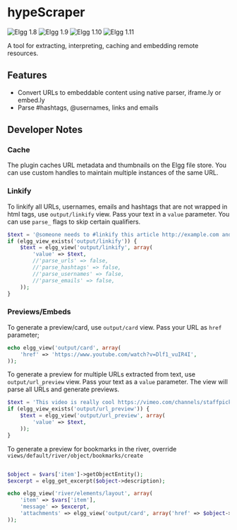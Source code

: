hypeScraper
===========
![Elgg 1.8](https://img.shields.io/badge/Elgg-1.8.x-orange.svg?style=flat-square)
![Elgg 1.9](https://img.shields.io/badge/Elgg-1.9.x-orange.svg?style=flat-square)
![Elgg 1.10](https://img.shields.io/badge/Elgg-1.10.x-orange.svg?style=flat-square)
![Elgg 1.11](https://img.shields.io/badge/Elgg-1.11.x-orange.svg?style=flat-square)

A tool for extracting, interpreting, caching and embedding remote resources.

## Features

* Convert URLs to embeddable content using native parser, iframe.ly or embed.ly
* Parse #hashtags, @usernames, links and emails

## Developer Notes

### Cache

The plugin caches URL metadata and thumbnails on the Elgg file store. You can use custom handles to
maintain multiple instances of the same URL.

### Linkify

To linkify all URLs, usernames, emails and hashtags that are not wrapped in html tags, use ```output/linkify``` view.
Pass your text in a ```value``` parameter. You can use ```parse_``` flags to skip certain qualifiers.

```php
$text = '@someone needs to #linkify this article http://example.com and email it to someone@example.com';
if (elgg_view_exists('output/linkify')) {
	$text = elgg_view('output/linkify', array(
		'value' => $text,
		//'parse_urls' => false,
		//'parse_hashtags' => false,
		//'parse_usernames' => false,
		//'parse_emails' => false,
	));
}
```

### Previews/Embeds

To generate a preview/card, use ```output/card``` view. Pass your URL as ```href``` parameter;

```php
echo elgg_view('output/card', array(
	'href' => 'https://www.youtube.com/watch?v=Dlf1_vuIR4I',
));
```

To generate a preview for multiple URLs extracted from text, use ```output/url_preview``` view.
Pass your text as a	```value``` parameter. The view will parse all URLs and generate previews.

```php
$text = 'This video is really cool https://vimeo.com/channels/staffpicks/116498390';
if (elgg_view_exists('output/url_preview')) {
	$text = elgg_view('output/url_preview', array(
		'value' => $text,
	));
}
```

To generate a preview for bookmarks in the river, override ```views/default/river/object/bookmarks/create```

```php

$object = $vars['item']->getObjectEntity();
$excerpt = elgg_get_excerpt($object->description);

echo elgg_view('river/elements/layout', array(
	'item' => $vars['item'],
	'message' => $excerpt,
	'attachments' => elgg_view('output/card', array('href' => $object->address)),
));

```
